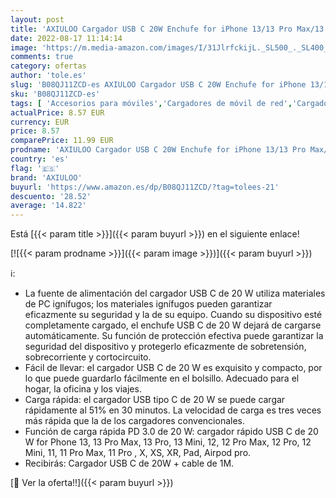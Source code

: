 ```yaml
---
layout: post
title: 'AXIULOO Cargador USB C 20W Enchufe for iPhone 13/13 Pro Max/13 Mini Compatible  Adaptador Corriente 3.0 con 1M Cable Carga Rápido Tipo C Fuente USBC Pared Alimentación for iPhone 12/11  XS Max 10 X SE'
date: 2022-08-17 11:14:14
image: 'https://m.media-amazon.com/images/I/31JlrfckijL._SL500_._SL400_.jpg'
comments: true
category: ofertas
author: 'tole.es'
slug: 'B08QJ11ZCD-es AXIULOO Cargador USB C 20W Enchufe for iPhone 13/13 Pro...'
sku: 'B08QJ11ZCD-es'
tags: [ 'Accesorios para móviles','Cargadores de móvil de red','Cargadores para móviles','Comunicación móvil y accesorios','Electrónica','axiuloo','iphone','🇪🇸', ]
actualPrice: 8.57 EUR
currency: EUR
price: 8.57
comparePrice: 11.99 EUR
prodname: 'AXIULOO Cargador USB C 20W Enchufe for iPhone 13/13 Pro Max/13 Mini Compatible  Adaptador Corriente 3.0 con 1M Cable Carga Rápido Tipo C Fuente USBC Pared Alimentación for iPhone 12/11  XS Max 10 X SE'
country: 'es'
flag: '🇪🇸'
brand: 'AXIULOO'
buyurl: 'https://www.amazon.es/dp/B08QJ11ZCD/?tag=tolees-21'
descuento: '28.52'
average: '14.822'
---
```


Está [{{< param title >}}]({{< param buyurl >}}) en el siguiente enlace!

[![{{< param prodname >}}]({{< param image >}})]({{< param buyurl >}})

ℹ️:

- La fuente de alimentación del cargador USB C de 20 W utiliza materiales de PC ignífugos; los materiales ignífugos pueden garantizar eficazmente su seguridad y la de su equipo. Cuando su dispositivo esté completamente cargado, el enchufe USB C de 20 W dejará de cargarse automáticamente. Su función de protección efectiva puede garantizar la seguridad del dispositivo y protegerlo eficazmente de sobretensión, sobrecorriente y cortocircuito.
- Fácil de llevar: el cargador USB C de 20 W es exquisito y compacto, por lo que puede guardarlo fácilmente en el bolsillo. Adecuado para el hogar, la oficina y los viajes.
- Carga rápida: el cargador USB tipo C de 20 W se puede cargar rápidamente al 51% en 30 minutos. La velocidad de carga es tres veces más rápida que la de los cargadores convencionales.
- Función de carga rápida PD 3.0 de 20 W: cargador rápido USB C de 20 W for Phone 13, 13 Pro Max, 13 Pro, 13 Mini, 12, 12 Pro Max, 12 Pro, 12 Mini, 11, 11 Pro Max, 11 Pro , X, XS, XR, Pad, Airpod pro.
- Recibirás: Cargador USB C de 20W + cable de 1M.

[🛒 Ver la oferta!!]({{< param buyurl >}})
